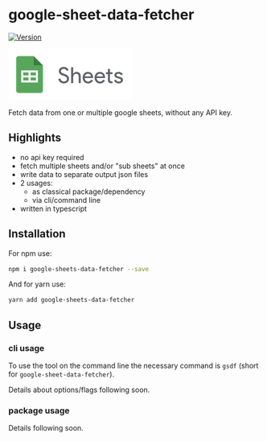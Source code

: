 # google-sheet-data-fetcher

[![Version](https://img.shields.io/npm/v/google-sheets-data-fetcher)](https://www.npmjs.com/package/google-sheets-data-fetcher)

<img alt="google-sheets-logo" src="./documentation/gsheetsLogo.png" />

Fetch data from one or multiple google sheets, without any API key.

## Highlights

- no api key required
- fetch multiple sheets and/or "sub sheets" at once
- write data to separate output json files
- 2 usages:
  - as classical package/dependency
  - via cli/command line
- written in typescript

## Installation

For npm use:

```bash
npm i google-sheets-data-fetcher --save
```

And for yarn use:

```bash
yarn add google-sheets-data-fetcher
```

## Usage

### cli usage

To use the tool on the command line the necessary command is `gsdf` (short for `google-sheet-data-fetcher`).

Details about options/flags following soon.

### package usage

Details following soon.
